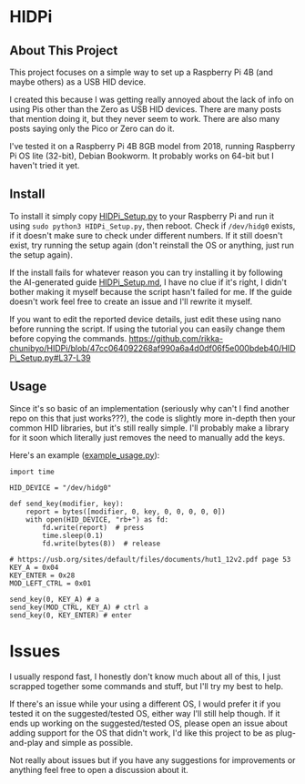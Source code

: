 # HIDPi
## About This Project
This project focuses on a simple way to set up a Raspberry Pi 4B (and maybe others) as a USB HID device. 

I created this because I was getting really annoyed about the lack of info on using Pis other than the Zero as USB HID devices. There are many posts that mention doing it, but they never seem to work. There are also many posts saying only the Pico or Zero can do it.

I've tested it on a Raspberry Pi 4B 8GB model from 2018, running Raspberry Pi OS lite (32-bit), Debian Bookworm. It probably works on 64-bit but I haven't tried it yet.

## Install
To install it simply copy [HIDPi_Setup.py](https://github.com/rikka-chunibyo/HIDPi/blob/fd94a5a43bf75b7723eb34bdf506ec681762cc8b/HIDPi_Setup.py) to your Raspberry Pi and run it using `sudo python3 HIDPi_Setup.py`, then reboot. Check if `/dev/hidg0` exists, if it doesn't make sure to check under different numbers. If it still doesn't exist, try running the setup again (don't reinstall the OS or anything, just run the setup again).

If the install fails for whatever reason you can try installing it by following the AI-generated guide [HIDPi_Setup.md](https://github.com/rikka-chunibyo/HIDPi/blob/fd94a5a43bf75b7723eb34bdf506ec681762cc8b/HIDPi_Setup.md), I have no clue if it's right, I didn't bother making it myself because the script hasn't failed for me. If the guide doesn't work feel free to create an issue and I'll rewrite it myself.

If you want to edit the reported device details, just edit these using nano before running the script. If using the tutorial you can easily change them before copying the commands.
https://github.com/rikka-chunibyo/HIDPi/blob/47cc064092268af990a6a4d0df06f5e000bdeb40/HIDPi_Setup.py#L37-L39

## Usage
Since it's so basic of an implementation (seriously why can't I find another repo on this that just works???), the code is slightly more in-depth then your common HID libraries, but it's still really simple. I'll probably make a library for it soon which literally just removes the need to manually add the keys.

Here's an example ([example_usage.py](https://github.com/rikka-chunibyo/HIDPi/blob/fd94a5a43bf75b7723eb34bdf506ec681762cc8b/example_usage.py)):

    import time
    
    HID_DEVICE = "/dev/hidg0"
    
    def send_key(modifier, key):
        report = bytes([modifier, 0, key, 0, 0, 0, 0, 0])
        with open(HID_DEVICE, "rb+") as fd:
            fd.write(report)  # press
            time.sleep(0.1)
            fd.write(bytes(8))  # release
    
    # https://usb.org/sites/default/files/documents/hut1_12v2.pdf page 53
    KEY_A = 0x04
    KEY_ENTER = 0x28
    MOD_LEFT_CTRL = 0x01
    
    send_key(0, KEY_A) # a
    send_key(MOD_CTRL, KEY_A) # ctrl a
    send_key(0, KEY_ENTER) # enter

# Issues
I usually respond fast, I honestly don't know much about all of this, I just scrapped together some commands and stuff, but I'll try my best to help. 

If there's an issue while your using a different OS, I would prefer it if you tested it on the suggested/tested OS, either way I'll still help though. If it ends up working on the suggested/tested OS, please open an issue about adding support for the OS that didn't work, I'd like this project to be as plug-and-play and simple as possible.

Not really about issues but if you have any suggestions for improvements or anything feel free to open a discussion about it.
